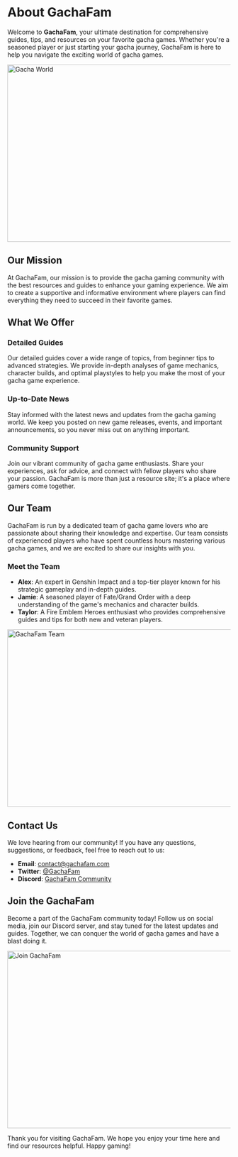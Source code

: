 # About GachaFam

Welcome to **GachaFam**, your ultimate destination for comprehensive guides, tips, and resources on your favorite gacha games. Whether you're a seasoned player or just starting your gacha journey, GachaFam is here to help you navigate the exciting world of gacha games.

<img src="/images/gacha-world.jpg" alt="Gacha World" width="800" height="400">

## Our Mission

At GachaFam, our mission is to provide the gacha gaming community with the best resources and guides to enhance your gaming experience. We aim to create a supportive and informative environment where players can find everything they need to succeed in their favorite games.

## What We Offer

### Detailed Guides

Our detailed guides cover a wide range of topics, from beginner tips to advanced strategies. We provide in-depth analyses of game mechanics, character builds, and optimal playstyles to help you make the most of your gacha game experience.

### Up-to-Date News

Stay informed with the latest news and updates from the gacha gaming world. We keep you posted on new game releases, events, and important announcements, so you never miss out on anything important.

### Community Support

Join our vibrant community of gacha game enthusiasts. Share your experiences, ask for advice, and connect with fellow players who share your passion. GachaFam is more than just a resource site; it's a place where gamers come together.

## Our Team

GachaFam is run by a dedicated team of gacha game lovers who are passionate about sharing their knowledge and expertise. Our team consists of experienced players who have spent countless hours mastering various gacha games, and we are excited to share our insights with you.

### Meet the Team

- **Alex**: An expert in Genshin Impact and a top-tier player known for his strategic gameplay and in-depth guides.
- **Jamie**: A seasoned player of Fate/Grand Order with a deep understanding of the game's mechanics and character builds.
- **Taylor**: A Fire Emblem Heroes enthusiast who provides comprehensive guides and tips for both new and veteran players.

<img src="/images/team.jpg" alt="GachaFam Team" width="600" height="400">

## Contact Us

We love hearing from our community! If you have any questions, suggestions, or feedback, feel free to reach out to us:

- **Email**: contact@gachafam.com
- **Twitter**: [@GachaFam](https://twitter.com/GachaFam)
- **Discord**: [GachaFam Community](https://discord.gg/gachafam)

## Join the GachaFam

Become a part of the GachaFam community today! Follow us on social media, join our Discord server, and stay tuned for the latest updates and guides. Together, we can conquer the world of gacha games and have a blast doing it.

<img src="/images/join-us.jpg" alt="Join GachaFam" width="800" height="400">

Thank you for visiting GachaFam. We hope you enjoy your time here and find our resources helpful. Happy gaming!
